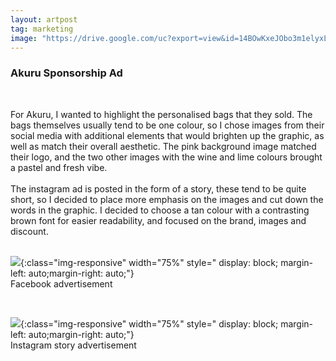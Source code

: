 ```yaml
---
layout: artpost
tag: marketing
image: "https://drive.google.com/uc?export=view&id=14BOwKxeJObo3m1elyxLbAqeFEkslSOE4"
---
```


### Akuru Sponsorship Ad
<br>
 
For Akuru, I wanted to highlight the personalised bags that they sold. The bags themselves usually tend to be one colour, so I chose images from their social media with additional elements that would brighten up the graphic, as well as match their overall aesthetic. The pink background image matched their logo, and the two other images with the wine and lime colours brought a pastel and fresh vibe. 
<br><br>
The instagram ad is posted in the form of a story, these tend to be quite short, so I decided to place more emphasis on the images and cut down the words in the graphic. I decided to choose a tan colour with a contrasting brown font for easier readability, and focused on the brand, images and discount. 
<br><br>

![](https://drive.google.com/uc?export=view&id=14BOwKxeJObo3m1elyxLbAqeFEkslSOE4){:class="img-responsive" width="75%" style=" display: block; margin-left: auto;margin-right: auto;"}   
Facebook advertisement

<br>

![](https://drive.google.com/uc?export=view&id=1qWrziJEfKQ08r9HhLpW6Q3ilA7-2qp9x){:class="img-responsive" width="75%" style=" display: block; margin-left: auto;margin-right: auto;"}    
Instagram story advertisement  
